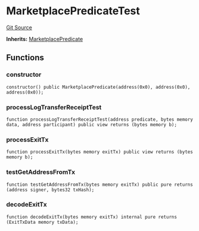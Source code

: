 # MarketplacePredicateTest
[Git Source](https://github.com/maticnetwork/contracts/blob/155f729fd8db0676297384375468d4d45b8aa44e/contracts/test/MarketplacePredicateTest.sol)

**Inherits:**
[MarketplacePredicate](/contracts/root/predicates/MarketplacePredicate.sol/contract.MarketplacePredicate.md)


## Functions
### constructor


```solidity
constructor() public MarketplacePredicate(address(0x0), address(0x0), address(0x0));
```

### processLogTransferReceiptTest


```solidity
function processLogTransferReceiptTest(address predicate, bytes memory data, address participant) public view returns (bytes memory b);
```

### processExitTx


```solidity
function processExitTx(bytes memory exitTx) public view returns (bytes memory b);
```

### testGetAddressFromTx


```solidity
function testGetAddressFromTx(bytes memory exitTx) public pure returns (address signer, bytes32 txHash);
```

### decodeExitTx


```solidity
function decodeExitTx(bytes memory exitTx) internal pure returns (ExitTxData memory txData);
```

